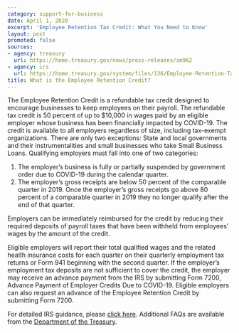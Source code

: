 ```yaml
---
category: support-for-business
date: April 1, 2020
excerpt: 'Employee Retention Tax Credit: What You Need to Know'
layout: post
promoted: false
sources:
- agency: treasury
  url: https://home.treasury.gov/news/press-releases/sm962
- agency: irs
  url: https://home.treasury.gov/system/files/136/Employee-Retention-Tax-Credit.pdf
title: What is the Employee Retention Credit?
---
```


The Employee Retention Credit is a refundable tax credit designed to encourage businesses to keep employees on their payroll. The refundable tax credit is 50 percent of up to $10,000 in wages paid by an eligible employer whose business has been financially impacted by COVID-19. The credit is available to all employers regardless of size, including tax-exempt organizations. There are only two exceptions: State and local governments and their instrumentalities and small businesses who take Small Business Loans. Qualifying employers must fall into one of two categories:


1. The employer’s business is fully or partially suspended by government order due to COVID-19 during the calendar quarter.
2. The employer’s gross receipts are below 50 percent of the comparable quarter in 2019. Once the employer’s gross receipts go above 80 percent of a comparable quarter in 2019 they no longer qualify after the end of that quarter.

Employers can be immediately reimbursed for the credit by reducing their required deposits of payroll taxes that have been withheld from employees’ wages by the amount of the credit.

Eligible employers will report their total qualified wages and the related health insurance costs for each quarter on their quarterly employment tax returns or Form 941 beginning with the second quarter. If the employer’s employment tax deposits are not sufficient to cover the credit, the employer may receive an advance payment from the IRS by submitting Form 7200, Advance Payment of Employer Credits Due to COVID-19. Eligible employers can also request an advance of the Employee Retention Credit by submitting Form 7200.

For detailed IRS guidance, please [click here](https://home.treasury.gov/system/files/136/Employee-Retention-Tax-Credit.pdf). Additional FAQs are available from the [Department of the Treasury](https://home.treasury.gov/news/press-releases/sm962).